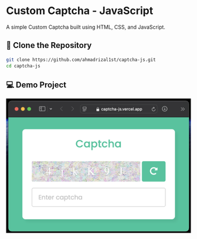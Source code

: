 # Custom Captcha - JavaScript

A simple Custom Captcha built using HTML, CSS, and JavaScript.

## 🚀 Clone the Repository

```bash
git clone https://github.com/ahmadrizal1st/captcha-js.git
cd captcha-js
```
## 💻 Demo Project
![Demo](demo.png)